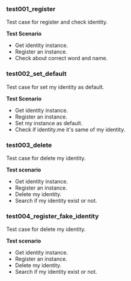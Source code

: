 ### test001_register

Test case for register and check identity.

**Test Scenario**

- Get identity instance.
- Register an instance.
- Check about correct word and name.

### test002_set_default

Test case for set my identity as default.

**Test Scenario**

- Get identity instance.
- Register an instance.
- Set my instance as default.
- Check if identity.me it's same of my identity.

### test003_delete

Test case for delete my identity.

**Test scenario**
- Get identity instance.
- Register an instance.
- Delete my identity.
- Search if my identity exist or not.

### test004_register_fake_identity

Test case for delete my identity.

**Test scenario**
- Get identity instance.
- Register an instance.
- Delete my identity.
- Search if my identity exist or not.
